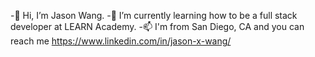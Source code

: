 -👋 Hi, I’m Jason Wang.
-🌱 I’m currently learning how to be a full stack developer at LEARN Academy.
-📫 I'm from San Diego, CA and you can reach me https://www.linkedin.com/in/jason-x-wang/

<!---
hawk198723/hawk198723 is a ✨ special ✨ repository because its `README.md` (this file) appears on your GitHub profile.
You can click the Preview link to take a look at your changes.
--->
